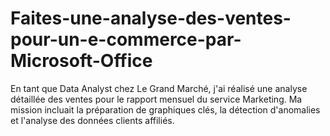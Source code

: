 # Faites-une-analyse-des-ventes-pour-un-e-commerce-par-Microsoft-Office
En tant que Data Analyst chez Le Grand Marché, j'ai réalisé une analyse détaillée des ventes pour le rapport mensuel du service Marketing. Ma mission incluait la préparation de graphiques clés, la détection d'anomalies et l'analyse des données clients affiliés.
